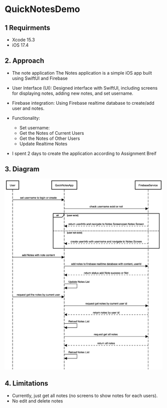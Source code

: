# QuickNotesDemo
## 1 Requirments
- Xcode 15.3
- iOS 17.4
## 2. Approach
- The note application The Notes application is a simple iOS app built using SwiftUI and Firebase
- User Interface (UI): Designed interface with SwiftUI, including screens for displaying notes, adding new notes, and set username.
- Firebase integration: Using Firebase realtime database to create/add user and notes.
- Functionality:
    
    - Set username:
    - Get the Notes of Current Users
    - Get the Notes of Other Users
    - Update Realtime Notes
- I spent 2 days to create the application according to Assignment Breif
## 3. Diagram
![What is this](Doc/diagram.png)

## 4. Limitations
- Currently, just get all notes (no screens to show notes for each users).
- No edit and delete notes